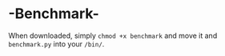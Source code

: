 # -Benchmark-

When downloaded, simply `chmod +x benchmark` and move it and `benchmark.py` into your `/bin/`.
